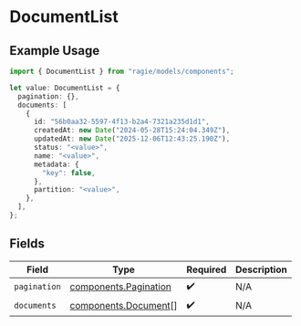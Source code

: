 # DocumentList

## Example Usage

```typescript
import { DocumentList } from "ragie/models/components";

let value: DocumentList = {
  pagination: {},
  documents: [
    {
      id: "56b0aa32-5597-4f13-b2a4-7321a235d1d1",
      createdAt: new Date("2024-05-28T15:24:04.349Z"),
      updatedAt: new Date("2025-12-06T12:43:25.190Z"),
      status: "<value>",
      name: "<value>",
      metadata: {
        "key": false,
      },
      partition: "<value>",
    },
  ],
};
```

## Fields

| Field                                                          | Type                                                           | Required                                                       | Description                                                    |
| -------------------------------------------------------------- | -------------------------------------------------------------- | -------------------------------------------------------------- | -------------------------------------------------------------- |
| `pagination`                                                   | [components.Pagination](../../models/components/pagination.md) | :heavy_check_mark:                                             | N/A                                                            |
| `documents`                                                    | [components.Document](../../models/components/document.md)[]   | :heavy_check_mark:                                             | N/A                                                            |